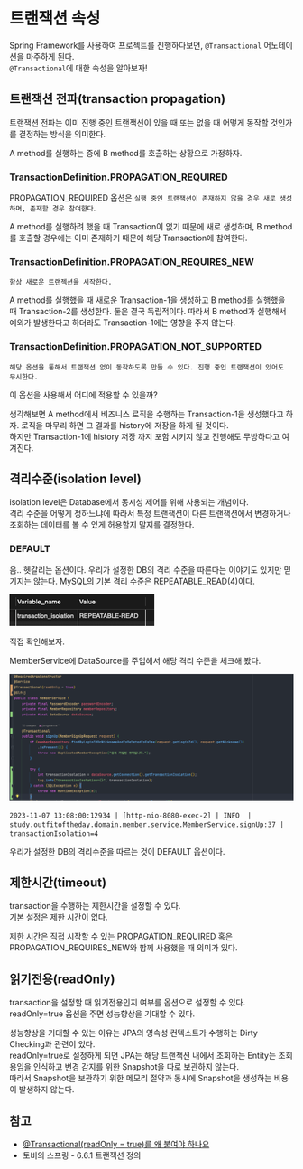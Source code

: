 # 트랜잭션 속성

Spring Framework를 사용하여 프로젝트를 진행하다보면, `@Transactional` 어노테이션을 마주하게 된다. <br>
`@Transactional`에 대한 속성을 알아보자! 

## 트랜잭션 전파(transaction propagation)

트랜잭션 전파는 이미 진행 중인 트랜잭션이 있을 때 또는 없을 때 어떻게 동작할 것인가를 결정하는 방식을 의미한다.

A method를 실행하는 중에 B method를 호출하는 상황으로 가정하자.

### TransactionDefinition.PROPAGATION_REQUIRED

PROPAGATION_REQUIRED 옵션은 `실행 중인 트랜잭션이 존재하지 않을 경우 새로 생성하며, 존재할 경우 참여한다`. 

A method를 실행하려 했을 때 Transaction이 없기 때문에 새로 생성하며, B method를 호출할 경우에는 이미 존재하기 때문에 해당 Transaction에 참여한다.

### TransactionDefinition.PROPAGATION_REQUIRES_NEW

`항상 새로운 트랜젝션을 시작한다.`

A method를 실행했을 때 새로운 Transaction-1을 생성하고 B method를 실행했을 때 Transaction-2를 생성한다. 둘은 결국 독립적이다. 따라서 
B method가 실행해서 예외가 발생한다고 하더라도 Transaction-1에는 영향을 주지 않는다. 

### TransactionDefinition.PROPAGATION_NOT_SUPPORTED

`해당 옵션을 통해서 트랜잭션 없이 동작하도록 만들 수 있다. 진행 중인 트랜잭션이 있어도 무시한다.` 

이 옵션을 사용해서 어디에 적용할 수 있을까? <br>

생각해보면 A method에서 비즈니스 로직을 수행하는 Transaction-1을 생성했다고 하자. 로직을 마무리 하면 그 결과를 history에 저장을 하게 될 것이다.<br>
하지만 Transaction-1에 history 저장 까지 포함 시키지 않고 진행해도 무방하다고 여겨진다.


## 격리수준(isolation level)

isolation level은 Database에서 동시성 제어를 위해 사용되는 개념이다. 
<br> 격리 수준을 어떻게 정하느냐에 따라서 특정 트랜잭션이 다른 트랜잭션에서 변경하거나 조회하는 데이터를 볼 수 있게 허용할지 말지를 결정한다.

### DEFAULT 

음.. 헷갈리는 옵션이다. 우리가 설정한 DB의 격리 수준을 따른다는 이야기도 있지만 믿기지는 않는다. MySQL의 기본 격리 수준은 REPEATABLE_READ(4)이다. <br>

![img_6.png](images/transaction_isolation01.png)

직접 확인해보자.<br>

MemberService에 DataSource를 주입해서 해당 격리 수준을 체크해 봤다.

![img_6.png](images/transaction_isolation02.png)

```text
2023-11-07 13:08:00:12934 | [http-nio-8080-exec-2] | INFO  | study.outfitoftheday.domain.member.service.MemberService.signUp:37 | transactionIsolation=4
```

우리가 설정한 DB의 격리수준을 따르는 것이 DEFAULT 옵션이다.


## 제한시간(timeout)

transaction을 수행하는 제한시간을 설정할 수 있다.<br>
기본 설정은 제한 시간이 없다.<br>

제한 시간은 직접 시작할 수 있는 PROPAGATION_REQUIRED 혹은 PROPAGATION_REQUIRES_NEW와 함께 사용했을 때 의미가 있다.
 
## 읽기전용(readOnly)

transaction을 설정할 때 읽기전용인지 여부를 옵션으로 설정할 수 있다. 
readOnly=true 옵션을 주면 성능향상을 기대할 수 있다. <br>

성능향상을 기대할 수 있는 이유는 JPA의 영속성 컨텍스트가 수행하는 Dirty Checking과 관련이 있다. <br>
readOnly=true로 설정하게 되면 JPA는 해당 트랜잭션 내에서 조회하는 Entity는 조회용임을 인식하고 변경 감지를 위한 Snapshot을 따로 보관하지 않는다.<br>
따라서 Snapshot을 보관하기 위한 메모리 절약과 동시에 Snapshot을 생성하는 비용이 발생하지 않는다.




## 참고 

* [@Transactional(readOnly = true)를 왜 붙여야 하나요](https://hungseong.tistory.com/74)
* 토비의 스프링 - 6.6.1 트랜잭션 정의


